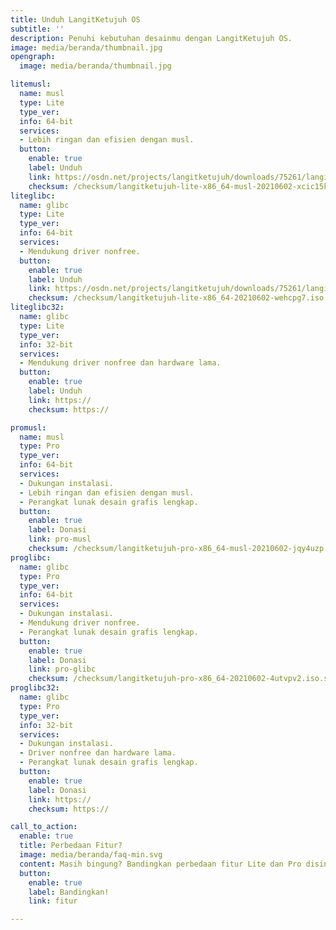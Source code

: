```yaml
---
title: Unduh LangitKetujuh OS
subtitle: ''
description: Penuhi kebutuhan desainmu dengan LangitKetujuh OS.
image: media/beranda/thumbnail.jpg
opengraph:
  image: media/beranda/thumbnail.jpg

litemusl:
  name: musl
  type: Lite
  type_ver:
  info: 64-bit
  services:
  - Lebih ringan dan efisien dengan musl.
  button:
    enable: true
    label: Unduh
    link: https://osdn.net/projects/langitketujuh/downloads/75261/langitketujuh-lite-x86_64-musl-20210602-xcic15k.iso/
    checksum: /checksum/langitketujuh-lite-x86_64-musl-20210602-xcic15k.iso.sha256
liteglibc:
  name: glibc
  type: Lite
  type_ver:
  info: 64-bit
  services:
  - Mendukung driver nonfree.
  button:
    enable: true
    label: Unduh
    link: https://osdn.net/projects/langitketujuh/downloads/75261/langitketujuh-lite-x86_64-20210602-wehcpg7.iso/
    checksum: /checksum/langitketujuh-lite-x86_64-20210602-wehcpg7.iso.sha256
liteglibc32:
  name: glibc
  type: Lite
  type_ver:
  info: 32-bit
  services:
  - Mendukung driver nonfree dan hardware lama.
  button:
    enable: true
    label: Unduh
    link: https://
    checksum: https://

promusl:
  name: musl
  type: Pro
  type_ver:
  info: 64-bit
  services:
  - Dukungan instalasi.
  - Lebih ringan dan efisien dengan musl.
  - Perangkat lunak desain grafis lengkap.
  button:
    enable: true
    label: Donasi
    link: pro-musl
    checksum: /checksum/langitketujuh-pro-x86_64-musl-20210602-jqy4uzp.iso.sha256
proglibc:
  name: glibc
  type: Pro
  type_ver:
  info: 64-bit
  services:
  - Dukungan instalasi.
  - Mendukung driver nonfree.
  - Perangkat lunak desain grafis lengkap.
  button:
    enable: true
    label: Donasi
    link: pro-glibc
    checksum: /checksum/langitketujuh-pro-x86_64-20210602-4utvpv2.iso.sha256
proglibc32:
  name: glibc
  type: Pro
  type_ver:
  info: 32-bit
  services:
  - Dukungan instalasi.
  - Driver nonfree dan hardware lama.
  - Perangkat lunak desain grafis lengkap.
  button:
    enable: true
    label: Donasi
    link: https://
    checksum: https://

call_to_action:
  enable: true
  title: Perbedaan Fitur?
  image: media/beranda/faq-min.svg
  content: Masih bingung? Bandingkan perbedaan fitur Lite dan Pro disini.
  button:
    enable: true
    label: Bandingkan!
    link: fitur

---
```


